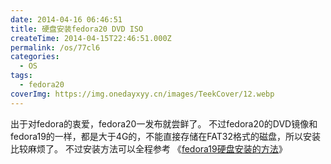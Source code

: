 ```yaml
---
date: 2014-04-16 06:46:51
title: 硬盘安装fedora20 DVD ISO
createTime: 2014-04-15T22:46:51.000Z
permalink: /os/77cl6
categories:
  - OS
tags:
  - fedora20
coverImg: https://img.onedayxyy.cn/images/TeekCover/12.webp
---
```


出于对fedora的衷爱，fedora20一发布就尝鲜了。
不过fedora20的DVD镜像和fedora19的一样，都是大于4G的，不能直接存储在FAT32格式的磁盘，所以安装比较麻烦了。
不过安装方法可以全程参考 《[fedora19硬盘安装的方法](http://www.chiplayout.net/from-windows7-hard-disk-install-fedora19.html "windows7硬盘安装fedora19")》
